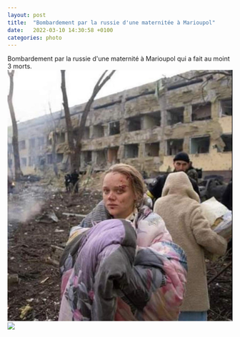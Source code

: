 ```yaml
---
layout: post
title:  "Bombardement par la russie d'une maternitée à Marioupol"
date:   2022-03-10 14:30:58 +0100
categories: photo
---
```


Bombardement par la russie d'une maternité à Marioupol qui a fait au moint 3 morts.
<img src="./assets/images/FNhZzuWWYAIXYnD.jpeg">
<img src="./assets/images/maroupol.jpeg">

